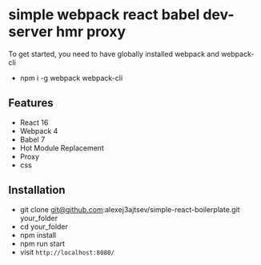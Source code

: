 # simple webpack react babel dev-server hmr proxy
To get started, you need to have globally installed webpack and webpack-cli
* npm i -g webpack webpack-cli

## Features

* React 16
* Webpack 4
* Babel 7
* Hot Module Replacement
* Proxy
* css

## Installation

* git clone git@github.com:alexej3ajtsev/simple-react-boilerplate.git your_folder
* cd your_folder
* npm install
* npm run start
* visit `http://localhost:8080/`
